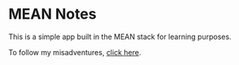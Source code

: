 # MEAN Notes

This is a simple app built in the MEAN stack for learning purposes.

To follow my misadventures, [click here](http://mean-greer.blogspot.com/).
